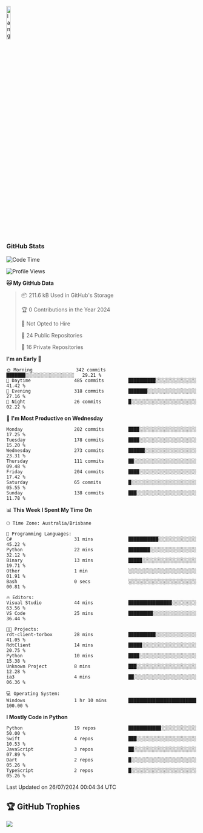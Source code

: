 <p align="left"><img width=15%" src="https://github.com/alansmathew/alansmathew/raw/master/lang.gif" alt="lang image here" /></p>

# <h3 align="left">GitHub Stats</h3>

<!--START_SECTION:waka-->
![Code Time](http://img.shields.io/badge/Code%20Time-447%20hrs%2041%20mins-blue)

![Profile Views](http://img.shields.io/badge/Profile%20Views-12-blue)

**🐱 My GitHub Data** 

> 📦 211.6 kB Used in GitHub's Storage 
 > 
> 🏆 0 Contributions in the Year 2024
 > 
> 🚫 Not Opted to Hire
 > 
> 📜 24 Public Repositories 
 > 
> 🔑 16 Private Repositories 
 > 
**I'm an Early 🐤** 

```text
🌞 Morning                342 commits         ███████░░░░░░░░░░░░░░░░░░   29.21 % 
🌆 Daytime                485 commits         ██████████░░░░░░░░░░░░░░░   41.42 % 
🌃 Evening                318 commits         ███████░░░░░░░░░░░░░░░░░░   27.16 % 
🌙 Night                  26 commits          █░░░░░░░░░░░░░░░░░░░░░░░░   02.22 % 
```
📅 **I'm Most Productive on Wednesday** 

```text
Monday                   202 commits         ████░░░░░░░░░░░░░░░░░░░░░   17.25 % 
Tuesday                  178 commits         ████░░░░░░░░░░░░░░░░░░░░░   15.20 % 
Wednesday                273 commits         ██████░░░░░░░░░░░░░░░░░░░   23.31 % 
Thursday                 111 commits         ██░░░░░░░░░░░░░░░░░░░░░░░   09.48 % 
Friday                   204 commits         ████░░░░░░░░░░░░░░░░░░░░░   17.42 % 
Saturday                 65 commits          █░░░░░░░░░░░░░░░░░░░░░░░░   05.55 % 
Sunday                   138 commits         ███░░░░░░░░░░░░░░░░░░░░░░   11.78 % 
```


📊 **This Week I Spent My Time On** 

```text
🕑︎ Time Zone: Australia/Brisbane

💬 Programming Languages: 
C#                       31 mins             ███████████░░░░░░░░░░░░░░   45.22 % 
Python                   22 mins             ████████░░░░░░░░░░░░░░░░░   32.12 % 
Binary                   13 mins             █████░░░░░░░░░░░░░░░░░░░░   19.71 % 
Other                    1 min               ░░░░░░░░░░░░░░░░░░░░░░░░░   01.91 % 
Bash                     0 secs              ░░░░░░░░░░░░░░░░░░░░░░░░░   00.81 % 

🔥 Editors: 
Visual Studio            44 mins             ████████████████░░░░░░░░░   63.56 % 
VS Code                  25 mins             █████████░░░░░░░░░░░░░░░░   36.44 % 

🐱‍💻 Projects: 
rdt-client-torbox        28 mins             ██████████░░░░░░░░░░░░░░░   41.05 % 
RdtClient                14 mins             █████░░░░░░░░░░░░░░░░░░░░   20.75 % 
Python                   10 mins             ████░░░░░░░░░░░░░░░░░░░░░   15.38 % 
Unknown Project          8 mins              ███░░░░░░░░░░░░░░░░░░░░░░   12.28 % 
ia3                      4 mins              ██░░░░░░░░░░░░░░░░░░░░░░░   06.36 % 

💻 Operating System: 
Windows                  1 hr 10 mins        █████████████████████████   100.00 % 
```

**I Mostly Code in Python** 

```text
Python                   19 repos            ████████████░░░░░░░░░░░░░   50.00 % 
Swift                    4 repos             ███░░░░░░░░░░░░░░░░░░░░░░   10.53 % 
JavaScript               3 repos             ██░░░░░░░░░░░░░░░░░░░░░░░   07.89 % 
Dart                     2 repos             █░░░░░░░░░░░░░░░░░░░░░░░░   05.26 % 
TypeScript               2 repos             █░░░░░░░░░░░░░░░░░░░░░░░░   05.26 % 
```




 Last Updated on 26/07/2024 00:04:34 UTC
<!--END_SECTION:waka-->

## 🏆 GitHub Trophies

![](https://github-profile-trophy.vercel.app/?username=samh06&theme=discord&no-frame=true&no-bg=false&margin-w=4)
